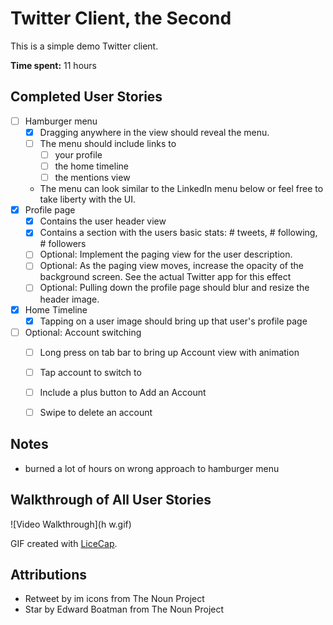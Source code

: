 # Twitter Client, the Second

This is a simple demo Twitter client.

**Time spent:** 11 hours


## Completed User Stories

* [ ] Hamburger menu
    * [x] Dragging anywhere in the view should reveal the menu.
    * [ ] The menu should include links to
        * [ ] your profile
        * [ ] the home timeline
        * [ ] the mentions view
    * The menu can look similar to the LinkedIn menu below or feel free to take liberty with the UI.
* [x] Profile page
    * [x] Contains the user header view
    * [x] Contains a section with the users basic stats: # tweets, # following, # followers
    * [ ] Optional: Implement the paging view for the user description.
    * [ ] Optional: As the paging view moves, increase the opacity of the background screen. See the actual Twitter app for this effect
    * [ ] Optional: Pulling down the profile page should blur and resize the header image.
* [x] Home Timeline
    * [x] Tapping on a user image should bring up that user's profile page
* [ ] Optional: Account switching
    * [ ] Long press on tab bar to bring up Account view with animation
    * [ ] Tap account to switch to
    * [ ] Include a plus button to Add an Account
    * [ ] Swipe to delete an account


## Notes

* burned a lot of hours on wrong approach to hamburger menu


## Walkthrough of All User Stories

![Video Walkthrough](h w.gif)

GIF created with [LiceCap](http://www.cockos.com/licecap/).


## Attributions

* Retweet by im icons from The Noun Project
* Star by Edward Boatman from The Noun Project


